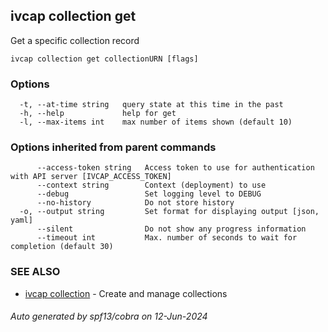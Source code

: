 ## ivcap collection get

Get a specific collection record

```
ivcap collection get collectionURN [flags]
```

### Options

```
  -t, --at-time string   query state at this time in the past
  -h, --help             help for get
  -l, --max-items int    max number of items shown (default 10)
```

### Options inherited from parent commands

```
      --access-token string   Access token to use for authentication with API server [IVCAP_ACCESS_TOKEN]
      --context string        Context (deployment) to use
      --debug                 Set logging level to DEBUG
      --no-history            Do not store history
  -o, --output string         Set format for displaying output [json, yaml]
      --silent                Do not show any progress information
      --timeout int           Max. number of seconds to wait for completion (default 30)
```

### SEE ALSO

* [ivcap collection](ivcap_collection.md)	 - Create and manage collections

###### Auto generated by spf13/cobra on 12-Jun-2024
